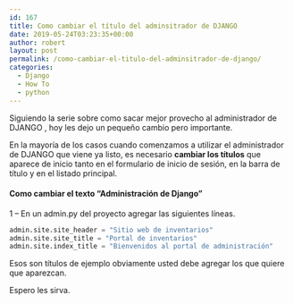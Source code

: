 ```yaml
---
id: 167
title: Como cambiar el título del adminsitrador de DJANGO
date: 2019-05-24T03:23:35+00:00
author: robert
layout: post
permalink: /como-cambiar-el-titulo-del-adminsitrador-de-django/
categories:
  - Django
  - How To
  - python
---
```

Siguiendo la serie sobre como sacar mejor provecho al administrador de DJANGO , hoy les dejo un pequeño cambio pero importante.

En la mayoría de los casos cuando comenzamos a utilizar el administrador de DJANGO que viene ya listo, es necesario **cambiar los títulos** que aparece de inicio tanto en el formulario de inicio de sesión, en la barra de título y en el listado principal.

#### Como cambiar el texto &#8220;Administración de Django&#8221;
1 &#8211; En un admin.py del proyecto agregar las siguientes líneas.
```python
admin.site.site_header = "Sitio web de inventarios"
admin.site.site_title = "Portal de inventarios"
admin.site.index_title = "Bienvenidos al portal de administración"
```
Esos son títulos de ejemplo obviamente usted debe agregar los que quiere que aparezcan.

Espero les sirva.